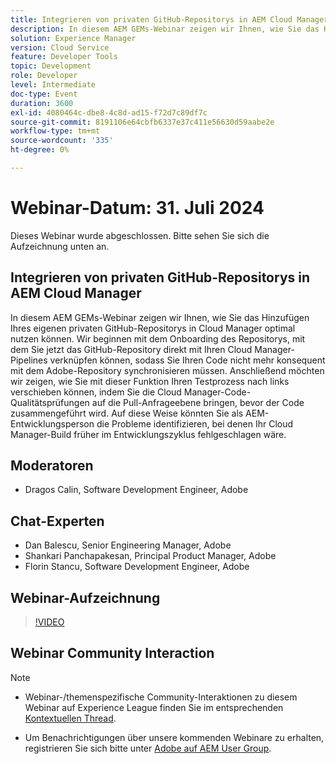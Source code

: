 ```yaml
---
title: Integrieren von privaten GitHub-Repositorys in AEM Cloud Manager
description: In diesem AEM GEMs-Webinar zeigen wir Ihnen, wie Sie das Hinzufügen Ihres eigenen privaten GitHub-Repositorys in Cloud Manager optimal nutzen können. Wir beginnen mit dem Onboarding des Repositorys, mit dem Sie jetzt das GitHub-Repository direkt mit Ihren Cloud Manager-Pipelines verknüpfen können, sodass Sie Ihren Code nicht mehr konsequent mit dem Adobe-Repository synchronisieren müssen. Anschließend möchten wir zeigen, wie Sie mit dieser Funktion Ihren Testprozess nach links verschieben können, indem Sie die Cloud Manager-Code-Qualitätsprüfungen auf die Pull-Anfrageebene bringen, bevor der Code zusammengeführt wird. Auf diese Weise könnten Sie als AEM-Entwicklungsperson die Probleme identifizieren, bei denen Ihr Cloud Manager-Build früher im Entwicklungszyklus fehlgeschlagen wäre.
solution: Experience Manager
version: Cloud Service
feature: Developer Tools
topic: Development
role: Developer
level: Intermediate
doc-type: Event
duration: 3600
exl-id: 4080464c-dbe8-4c8d-ad15-f72d7c89df7c
source-git-commit: 8191106e64cbfb6337e37c411e56630d59aabe2e
workflow-type: tm+mt
source-wordcount: '335'
ht-degree: 0%

---
```


# Webinar-Datum: 31. Juli 2024

Dieses Webinar wurde abgeschlossen. Bitte sehen Sie sich die Aufzeichnung unten an.

## Integrieren von privaten GitHub-Repositorys in AEM Cloud Manager

In diesem AEM GEMs-Webinar zeigen wir Ihnen, wie Sie das Hinzufügen Ihres eigenen privaten GitHub-Repositorys in Cloud Manager optimal nutzen können. Wir beginnen mit dem Onboarding des Repositorys, mit dem Sie jetzt das GitHub-Repository direkt mit Ihren Cloud Manager-Pipelines verknüpfen können, sodass Sie Ihren Code nicht mehr konsequent mit dem Adobe-Repository synchronisieren müssen. Anschließend möchten wir zeigen, wie Sie mit dieser Funktion Ihren Testprozess nach links verschieben können, indem Sie die Cloud Manager-Code-Qualitätsprüfungen auf die Pull-Anfrageebene bringen, bevor der Code zusammengeführt wird. Auf diese Weise könnten Sie als AEM-Entwicklungsperson die Probleme identifizieren, bei denen Ihr Cloud Manager-Build früher im Entwicklungszyklus fehlgeschlagen wäre.

## Moderatoren

* Dragos Calin, Software Development Engineer, Adobe

## Chat-Experten

* Dan Balescu, Senior Engineering Manager, Adobe
* Shankari Panchapakesan, Principal Product Manager, Adobe
* Florin Stancu, Software Development Engineer, Adobe

## Webinar-Aufzeichnung

>[!VIDEO](https://video.tv.adobe.com/v/3432350)

## Webinar Community Interaction

>[!NOTE]
>
>* Webinar-/themenspezifische Community-Interaktionen zu diesem Webinar auf Experience League finden Sie im entsprechenden [Kontextuellen Thread](https://adobe.ly/4f1jhMo).
>
>* Um Benachrichtigungen über unsere kommenden Webinare zu erhalten, registrieren Sie sich bitte unter [Adobe auf AEM User Group](https://aem-augs.adobe.com/).

